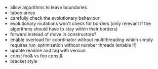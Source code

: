 - allow algorithms to leave boundaries  
- taboo areas  
- carefully check the evolutionary behaviour  
- evolutionary mutations won't check for borders (only relevant if the algorithms should have to stay within their borders)  
- forward instead of move in constructors?
- enable overload for coordinator without multithreading which simply requires run_optimisation without number threads (enable if)
- update readme and tag with version
- const foo&  vs foo const&
- bracket style
